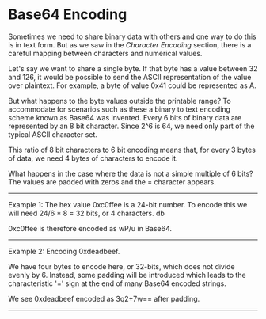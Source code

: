 # Base64 Encoding

Sometimes we need to share binary data with others and one way to do this is in text form. But as we saw in the *Character Encoding* section, there is a careful mapping between characters and numerical values. 

Let's say we want to share a single byte. If that byte has a value between 32 and 126, it would be possible to send the ASCII representation of the value over plaintext. For example, a byte of value 0x41 could be represented as A. 

But what happens to the byte values outside the printable range? To accommodate for scenarios such as these a binary to text encoding scheme known as Base64 was invented. Every 6 bits of binary data are represented by an 8 bit character. Since 2^6 is 64, we need only part of the typical ASCII character set.

This ratio of 8 bit characters to 6 bit encoding means that, for every 3 bytes of data, we need 4 bytes of characters to encode it.

What happens in the case where the data is not a simple multiple of 6 bits? The values are padded with zeros and the = character appears.


---

Example 1: The hex value 0xc0ffee is a 24-bit number. To encode this we will need 24/6 * 8 = 32 bits, or 4 characters. db

0xc0ffee is therefore encoded as wP/u in Base64.

---

Example 2: Encoding 0xdeadbeef.

We have four bytes to encode here, or 32-bits, which does not divide evenly by 6. Instead, some padding will be introduced which leads to the characteristic '=' sign at the end of many Base64 encoded strings.

We see 0xdeadbeef encoded as 3q2+7w== after padding.

---




